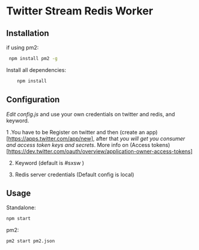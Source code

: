 # Twitter Stream Redis Worker

## Installation

if using pm2:
```sh
 npm install pm2 -g
```

Install all dependencies:
```sh
    npm install
```

## Configuration

*Edit config.js* and use your own credentials on twitter and redis, and keyword.

  1 .You have to be Register on twitter and then (create an app)[https://apps.twitter.com/app/new],
     after that *you will get you consumer and access token keys and secrets*.
     More info on (Access tokens)[https://dev.twitter.com/oauth/overview/application-owner-access-tokens]

  2. Keyword (default is #sxsw )

  3. Redis server credentials (Default config is local)


## Usage

Standalone:
```sh
npm start
```

pm2:
```sh
pm2 start pm2.json
```

